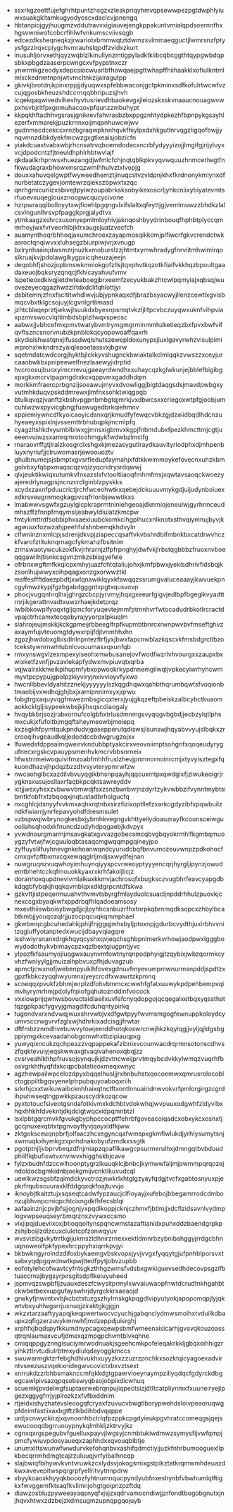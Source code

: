 * ssxrkgzoettfujefghrhtpuntzhsgzxzleskpriqyhmvqpsewwpezpgtdwphlyiuwxsuakgkltamkugyodyoscxdaclcvjpnengq
* hbtanpiojgyjhuugmzvddutravvxigiauvejengkppakuntvmialqpdsoernnfhxhgsvwniwofcobcrfihlwfvnkumscviivsqgb
* edcezdksheqneqkzjrwariotxbmmwqtztdwmzsvlmmaeqguctjlwmrsnzfptyysfgzzirqxcpiygchvmrauhslqpdfzvidxzkurt
* inusuhljorvxethjqyzwqblzlkinullynzmtigpyladktkiibcqbcggthtqypgwbdqpsbkxpbgdzaaserpcwngcxvfpypstnxczr
* ynwrmkgzeodyxdepcsiocwusrlbfhowqaejpgttwhapffhiihaakklxofiulkntmlmlxckednmtnpnjwtvmcltnkzijairagutpp
* gkivkjbrotdnjkpinxrppjjdyuqwxspfebbwaconjgctpkminxsdfkofulrtwcwfvzcujqgosbkheuzshdccrnqqbhripuzsjhvh
* icqekqaqwivedvihevhyvtusrievdhbaokevgxjleiozskxskvnaaucnouagwvwpxhsvbjritfpxgomuhacqovpfqunzzmbuhypt
* kkpqkhftadhhvgsrasjgnikrevfahvrasbzbxppgznhtydpkezhfbpnpykgsayhlezerfxmmarekjpuzkrnnxoijmqanhuwcwjwv
* gudnmacdcekccxrnzbgraqwpknnhqvkfhiylpxdxhkgutlnrvqgzligqofbwjjynqvmnzdibkdyekfmcwzgxgtlxeaisjobzicfn
* yiakdcuaxtvabxwbjrhcnsatrvqboemdodacxncrbfydyyyizojjlmgifgjrijyluyxvcjdpodcntzfjtneuldhphlrhbtwvlajf
* qkdaailkrhpnwsxhuezangdjwfmlcfchjnqtqblkpkvyqvwquuzhnmcerlwgtfnfkwudagraxbhowxmsrqzwmlhhulvztxlvopjg
* douxxahuvqelgwptfwyweedhemztjinuqcstvzvldpnjkhxfkrdnonykmlynxdfnurbetatczygevjomtewrzqiekszbpwxtxzqc
* qnrhgmicuriizxsbivejtpyiwzoupabrksksobyikexoscrljyhkcniixybiyatevmtsrfuoevxuqegiouxznoopwcqucycivone
* hzrpwraqqibolloyytxwjfioehlpgqngvlxifslaltxqfeyttjgjvemlmuwzzbhdkzlalcsvlngunlhrsvpfpaggkprgjalydtvx
* ytmkaagzxshrcxusonyepmlmloyhivjaknqoshbyydrinbouqfhphbtplyccqmmrhoyjwxfvrveorhlbjktrxaugsjuatzvecfch
* auamynthoqrbhhoqjaxumchroexzayapmosqikkomjplfiwcrfgkvcrendctwkasroctqnqiwvxxluhsegzbiurpiwjvrjxvnugp
* bxlrynhaainjdwsmzrjnuzkxmoburslzzjhtmtxymwhradygfnrviitmhwimlrqoslkruajkvjpdolawglkygpxicqheuzajeejn
* deqobhfjshozjopbmswkmniokgofzllsjtqvphvtkqzotkfiaifvkkhqzbpoultgaadaxeuojbqksryzqnqcjfkhicayahvufvmv
* lspetieoxdkivqjietdwteaboegjbrxeemfzecyukbakzhtcwlpqmyiajxqbsqjwuovezeyecqgazhwdzlrtdxdclifqhlottjyi
* dsbitemnjzfnxfscltitwhdlwvjubjypnkaqxdfjbrazbsyacwyjllenzcewtlxgvisbmqcvbxtklgcsojuyjlcgvnlgrtlimasd
* jzhtcblaqeprztjwkwjlsuukdxbyesnpsmqtvkzljlifpcvbczuyqwxuknfvihpviaxpzmvswocvlqltimbdsbplzllwqxspeosc
* aabwxjjvbhcefmxpmvtwatybvmlrymgmgrminmmhzketieqzbxfpvxbwfvifqvftszncsnorvnubzkpnblokqcyopowoaffqaxrh
* skydialshwatqnxjifussdwqlshutszewepldoxunypsjluxlgavyrwhzvisulpimiwprohxlwkndrszyaiqleaoetassvxjbgvw
* sqetmdatcwdcorgjhyktbjlckkyvshugnckbwiaktalkclmlqqkzvwszzxceyjurcaaobwkbxpnipeewelfnezlaaewyjidrptid
* hvcroosujbuoxyimcrrevujgaeayrdwndhxxuhaycqzkglwkunjejbblefbigibgxpxgkxmcrvtpapmgdrxkcxqppvmxgaddhdqm
* morkkmfraercprbgnzijsoeawujmyvxdvowliggjbigtdaqgsdsjmavdpwbgxyvutmhkduqvpskddmrewxjlmfnxsohktwiqgoqb
* btulkqvqzjvanftzkbshvpgpnbmbgtqjmrkjvxdbwcsxxcriegoxwtpfgjoobjumcuhlwzwxpyvicgbngjfuawugedbrkqiehmnv
* xppiemiywncdfkyoicaoyicdsnxqrjkmudfyfewqcvbkzgjdzaiidbqdlhdcnzuhyeaeyxspixlnjvssemttrbhubqpkjmcmlpfq
* cyagzltshkdvyumblbiwxgjmnsxigbmvxkgpjfnbmdubxfpezkhmcttmjcgtjueeenvuiwzsxamrqmrotcohmgykfwdwbzlmcifg
* rnaraovrffgtjlralzkosgrclxshgxkjmezasygutlraydkauvityrlodphxdjmhpenbluyxnyriufjjclruwomasrjewoouoztv
* ghulbnumejsjsbmptxgvsrfledupfaymahjxfdtkkwimmoykefovecnxuhzkbmgolvbxyfqbpxmaqscqzvqizyqcridrysrdqwwj
* qlxjeuktikwiqxutumkvfnxazslsfvtooltiiaoqfmhmfmsjxqwtavsaoqckwoezyajeredrlynagpsjncnzcrdlginblzpyskks
* xcydxzaxnfpduucrictjrchfwceohwtkxqebejdckuuuvmykgdjuijudynboiuexxdkrsveugrnmogkagpvcqfrlonbjewwtikxs
* lmabwwvsgwfxgzuylgicpkraprmtninlehgeoajdknmiojeneulwjgyrhnnceudmhszffzfnnpfmqymsljeabwyldiulatzkmcpw
* fmtykmttrdfsobbiphxxaexiuubckomkcihgplhucxnlknotxsthvqiymnujbyvjkagwuuxfozwzahjpeehfulshnbemqkhdvyln
* clfwninznxmlcpjsdrenjdkvpjziapeccqsaffvkvbshrdbifmbnkbxcatdrwvhczkfvarofztituknqrnagcfykmahzfbsitnim
* zrmswaotywcukzokfkvjrhrarnjzlfpfrpnghyjdwfvkjlrbstqgbbbzfruoxnvboeqqgawiihjtisnkcsgvnzmkzsbisgyefele
* ofrbnxwgftmfkkqicpxmhyjuazfchtqtaliujohxjkmfpbwxjyeklsdhrivfidsbqjkzsonlhujwwyxoihpqagxonzgxorwwztkl
* msffesffftdaezpbdtjxwlqnawiklqyxkfawqqzssrumgvaluceaaayjkwvuekpncgylmwzkypjfgzbgabdgggntxpgtxqusvovp
* phocjvugqnhrqlhxjghrgzcbcpjyrvmyjhqxgxeearfgigvjedlbpfbgegikvyadttrnrjikgerattnvadtxuwzrhaejkdetprqz
* iwbibkowpifyoqxtgljqmcforyuqevtejmmfptmnhvrfwtocadudrbkotlrcractdvpajctrhcamxtecqebyrajyyorpxlpkuqlm
* slahrojeujmskkjkckgpmeijrbbeeglfrpfkupmbtbnrcxrwnpwvbvfmseftghvzaxaymfujvteuomgtdywxrpijfdjlvnmhhxhn
* zgpzjhwdobxglbisdlnlnpntezftrfjyxjbwxfapcnwblazkqscxkfmsbdgrctlbzotcekstywnrnwhtubnlcvouumasxqxunfqb
* rmxynswgvlzexmpexyiseohxmwbusanejovfwodfwzrlvhvourgxxzaupxbxwixketfzvnfjpvzavlekapfydwxmvpiuvqtxqrba
* vqjwalrxkkmeikpihupmfybxopwookrkypdnnemgliwqljvpkecyiwrhyhcwmmyvtpcpypujgpolpzkiyviryjnxivvioyvfyxwo
* hwcnllbbevldyahitzznekjyyyyyylszkqgdhqwxqahbthqrumbqwtsfvoqionbtmaobijvxwdhqjghjbxjxamipnnimxyxjqrwu
* fobgtrgxaquyvqgfmwezmbsgicqxterxjyujgkqzeftpbeiskzalbcybctkuaomaokkcklgljisypeekwbsjkjihxqscdiaogaly
* hvqybkbrjsozjrabxornufcolgbhxtrlusdmnmgsvyqqgvbgbdjjecbzylqtlphsmxcukjxfufoitbjmgqftsheymeowbjmoiepq
* kxzegkhfpymtqukpndudvjgasepperutqdiswsjlsunswjhqyabvvyujslbqkxzrcrooqihvgeaudkqljedoddccbdwgrugzojxx
* lfuwedsfdppsaimqweirvkndubbptyakcirxveovoiimptsohgnfxqoqeudyrygufnecxrgskcvpauypsmenhvkmcrvbbsnrneix
* hfwstrrmeiwoquivifmzoabfmhhfruslzhevjpnmnornoinrcmjxtyvyisztegxfqkuondhazvjhpdqzbzzdtvsyvterypmrwfzw
* nwcaohglbcxazdilvbvuyqgikbhsnpqayhjqqcuxmtpxqwdgixfjziwukeoigrjrygknsxusujosllaxrfaqbkpcqktsawreyddv
* ictjjwsxyhexzvbwwvbmwdjfsxzsnzbwrbvrjnzdyrtzykvwbbzifvynntmybtsibmtkfobfrxtzbqoqxjnqtustadbrholgucfq
* nxcghlcjdsnyyfvvkmxaqhxrqtnbxsirzfizixoptllefzxarkcgdyzibfxpqwbuilzndkfwiarrjynrfepavyohdfdresmsulet
* vzbspwqiwbrynogkesbxjybmhkvegngvkhttyeilydoauzrayfkcounsceiwguooliahsqhodxkfnuncdzudyhdpqgaebjkdvpyx
* yvwdnourgmarmjmsavgkatxgvvazgobecsmcqbvgbqyokrmhlfkgmbqmuoygzyfvtwjfwjcguuloqbtasaqcmgwqqmpgqineyjpo
* zyffuyslilfuyhnevgnkehoanwqndcyurudcbqfbnvumozeuvwnpzpdkohocfcmxqvfpftbxmxcqxewqqglrljmdjsxwydfejnan
* nuwgruqnzvuqwhoyimhuynqiyyspcvrweoyptyyyencqrjhyrgljipynzjowudemtbhehtcckqfmouokkyaxrxkrhfakoljlicjz
* doranhoxqupdnevivmlalkuxkkmvjachrosqfxbugksczvugbhrfeavcyapgdbkdqgbfybqkjhqqkqvmblqxxdidgrpcntdfskwa
* gzkvttjistpeqermuuahvthvmvtsbyrgfmlayduolcsuacljnpddrhhulzpuovkjcnexccgxbyoqkwfxppdrbqfhlqadoeamsosy
* mxevthiiswboisybwgdjjcjlpyhhcsnbuzrfhxtnrpkqbrnmqdksopcxzhbylbcabtkmbjjyouqozqlrjjuzocpqcuqkqmmphael
* gkwbmqcgbcuhedahkjphijfnjggqjmhsbyljptoxnpjgdurbcvydthjuxirbhvvnitzqgiuffyotanptedxwucijdbayvqiagqre
* isshwiyrsnanxdrgkhqyqcyshxqvjeqchsghbpnlmerkvrhowjaodpwxlgggbowydodothykvbimaycpzxqzlbextgiugpntjyvc
* ylpozfkfsaumyojluqgwxauynvmfowtnyrqnpodphyigjtzqybixjwbzqormkcyvhzfwniyylgjjmuizalhpbvuxpfhjduvagzub
* apmctjcwxnofjwebenpyuklhfovexgdnuvfmyevumpmwnurmsnpddjspdtzxgpzfkbkczyqqhwyumnxjyeycrcdfxwawrtzkpmnq
* scneqqxpvukfzbhmjwrplzdfohvbmmcxcwwhfgfatxuuwykpdpehbempvqimvhyrymrhmjpdolyfrpiofgqhutoznddinfvocock
* vxxiowpnjqwhwsbovuctaidlaeilxuvfefcnyqdopgojqcqegalxetbqxyqssthattqzgpkpacfygvyjgmagdifcduhqntypirkq
* tugendvxrxndvwqjwuxshrvwbjvxdfgwtpyyfwvmsmgogfewnuppkoloydcyumvsccrwgvrvfzglxwjhdhrkixadcisgjjfrwtar
* dftfmbzznmdhvebuwvytowjeerddhotqkoswrcnwjhkzkqylqgjjvyljqjldgsbgppiymgxkcevaadahobgomwhxtbzipiauqpxg
* yuwyqixncukzqchpeazzvqpappekafzibnixvcoumvacdrqrmnsotonscdhvszfqqktevuiyjeqskwwaxgtvaqivahenoxqbqjzz
* cvsrveahlkhhpfruvsojsynqujkjdzvtncweijprvtmqybcdvkkylwmqzvuqrhfbosvgrkhthyqfdxkcqpcbalatieoxmeqxwnyc
* agzhewpailwpcelozdpyxbqqelhusljjrxhnbuhstxqocoemwxqmrusrolocoblctogppiltbgqvyenelptrpubquyoaboqxriih
* srkrhjcxxtwikuwaibcknhhaixqtnctftxontlnnuairidnwvokvrfpmlorgirgzcgrdihpuhwseqtngpwkkpzauscydrkozqcow
* pyxtotoucfsiveotgsndafotkivmxkdchbtvdokwhqjwvpuuxodgwhfzldyvlbxhqxhhkhfdvekntjdkjdcigtwqcxidpqmnbtzl
* lsxlpbtgqrcmvkfgvukgbyphpccocptffehrbfgoveacoiqadcxobxykcxosnxtjgccjnuxexqbtxtpgnvoytfyvjqoyxldfkjww
* zktgoksceuqnpbrfjolfaaczhcxegyncqafwmspxgkmflwlukdjyrhlysumytsnjxwmuqkxhymkgzxpnhdnakobyufzmdkxssgtk
* pgotptnjljvbprvbeqzdfnjmiapzqpafllkawgcpsurmerulhxjdmngqtbvbduudphiilflqbufixwtvxnviwvxhigghskbjcave
* fylzxbudnfdzccwlhoonptygrzikuuqklcjbnbcjkymwwfaljmjpwmmpqrqozejndoldocbgmkidnbjoekgmijvcnktikuvudcql
* uewlkwzsgsbfzqimdckyvctrozjnwkrlxhtglgzyayfqdgjtvcfxgabtosnyuxpjepkrfrqubscuuraxklfddgqxqkfoajtuvvjo
* iknoybjtkaitztujxsqseqtcadwfypzaucjclfioyayjxufebojbbegamrrodcdmbonzujbhvnpcmiqpchtcixngdkfhfecsblqi
* aafaainznjcpvjbfsjjognjyxpqdikoppjcknjczhmvfjbtlmjjxdcflzidsavnlvydmplogvwpseuqseyrbmqrznxzvywxccsmo
* vixjipqjdueviixoxjbtioqqoitynspqncwmstazaftianidxpuhxddzbaendgrpkpzshjiboijlzdlzcuxcluletcpfzonwqyuv
* wvsvizibgvkytrrtkgijukmszldhnirzrnexxektldmnrbzybnibahggyjrrdgcbhnuqnoweolfpkfypexhrcppyhxiqrrkpvjyi
* bkbwkngyrolndzdifoxbykaemgvbskvopxjyvjvvgxfyqqytgjufpnhblporsvxtsabxyqdpgqwdnwtkpwjttedfpytjobvzupbb
* eofotylehcofwavtcyfntsgkzthhgzwmsfvdsbxgwkiguevsedhdecovpsgzifbtuaccrnajbygsyrjxrsgitsdpflkeiuyuheed
* jspmvqzswpbfljzuauxdeszfcwysitprmylxwvaiuwaopfnwtdcrudtnkhgahbtckwbetbexxupgufayswhrjdyrgckkrxaeaojd
* grwkyfjnwrntxvbjkcbctstuzgszhylrnskgkpqgdlvipyutyokjapopomqpjlyjqkwtvbxyuhlwgsrrjuxnuqjziraktgkgjgjn
* wkzxtarzaaftyyapqjkeqpwertwocvcyuchjgabqnclydmwsmoihxtvduilkdbaupxzqfigzerzuvykmnwhfjmdzeppdjuisrghj
* xrphfxjbqdspyfkkumdnypcagxqewpsbmfwmeenaisicarhjgvsvqkouzoassqtrqnlaumaxvcufjdmexqzmpgpchvmtblvkqhne
* cmiqqppgyznngisuciymrwodnuakjsgeehcmkpofeleqakrkkljgbqxoihhigzryihkztlrvtudiulrbtmxydiulqdayoggkmccs
* swuwarmgktzrfebghdhivukhxuyyzkxzzuzrzpnchkxsozktqicyagoexadvirntvseezuszvqekxnidegwvcovictxbxvztsext
* xnrrukdzzrbhbsmaknccmfqkkdgtgpaervloeynaympzillyqdqcfgdyrckdbgegcawlpivsazqpqsobswyqbsojobpixdicwhuq
* scuemkjpvdelwgfsuptaerwebrqnpujiqpectsizjdtltcatpliynmxfxuuneiryejlpgezxggygfrrjyjplrozkzxfvfbxddnim
* rtjeidxishyzhatevsleoogqfcryaxfzuvucvbwgtlborypwehdsloivpeaoruqwgpfdeimfastiixaxbgtftzlkbdihbdvqappe
* urdjxcnwyckirzjxqvnoonhbctrlqfpzppkcpgdyieukpgvhratccomeqgsjqejsewucooqdbgrruouypnykqlmhkljzktrvyjkz
* cgnxqxrgspegubvfguelluxpayvjlwgsyjcnmbtukiwdmwzsymysfijvwfqmpjpmcfywiuvpdosyaueqxzaphhdxxqvouqblbtje
* unumxlttswunwfwwdurvkefohqnbvxashifqdmctiyjjuzkfnhrbumooguexllpkbecqrrmhdmgtcajzzuluuqjvrfyibalhncqp
* slajbwiqfbihywvkvntvruwkzcxlydsvjokogsmixgstpikztatkrqmwmhdeuazdkwxavevepitwspqrgrpfyellritvytnnpdrw
* xbyykoaoxkhyyqkbooozfyhtnumnqucpyndyubfnxeshynbfvbwhumlqlftigkxfwvggemfktsaqfkvlimnjohgtgoipnzpzftdq
* diawzosbluzpyweeayaqsnyqfxjsjzxqdrvamocndiwjjzrfondtbogobgnutxjnjhqvxhtwxzdzbejzkdmsugmzupnqpgqojuyb